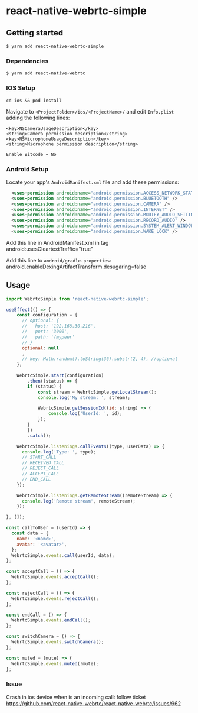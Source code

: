 # react-native-webrtc-simple

## Getting started

`$ yarn add react-native-webrtc-simple`

### Dependencies
`$ yarn add react-native-webrtc`

### IOS Setup
  `cd ios && pod install`

  Navigate to `<ProjectFolder>/ios/<ProjectName>/` and edit `Info.plist` adding the following lines:

  ```
  <key>NSCameraUsageDescription</key>
  <string>Camera permission description</string>
  <key>NSMicrophoneUsageDescription</key>
  <string>Microphone permission description</string>
  ```

  `Enable Bitcode = No`

### Android Setup
  Locate your app's `AndroidManifest.xml` file and add these permissions:

  ```xml
    <uses-permission android:name="android.permission.ACCESS_NETWORK_STATE" />
    <uses-permission android:name="android.permission.BLUETOOTH" />
    <uses-permission android:name="android.permission.CAMERA" />
    <uses-permission android:name="android.permission.INTERNET" />
    <uses-permission android:name="android.permission.MODIFY_AUDIO_SETTINGS" />
    <uses-permission android:name="android.permission.RECORD_AUDIO" />
    <uses-permission android:name="android.permission.SYSTEM_ALERT_WINDOW" />
    <uses-permission android:name="android.permission.WAKE_LOCK" />
  ```

  Add this line in AndroidManifest.xml in <application> tag
  android:usesCleartextTraffic="true"

  Add this line to `android/gradle.properties`:
  android.enableDexingArtifactTransform.desugaring=false


## Usage
```javascript
import WebrtcSimple from 'react-native-webrtc-simple';

useEffect(() => {
    const configuration = {
      // optional: {
      //   host: '192.168.30.216',
      //   port: '3000',
      //   path: '/mypeer'
      // }
      optional: null
      ,
      // key: Math.random().toString(36).substr(2, 4), //optional
    };
    
    WebrtcSimple.start(configuration)
        .then((status) => {
        if (status) {
            const stream = WebrtcSimple.getLocalStream();
            console.log('My stream: ', stream);

            WebrtcSimple.getSessionId((id: string) => {
                console.log('UserId: ', id);
            });
        }
        })
        .catch();

    WebrtcSimple.listenings.callEvents((type, userData) => {   
      console.log('Type: ', type);
      // START_CALL
      // RECEIVED_CALL
      // REJECT_CALL
      // ACCEPT_CALL
      // END_CALL   
    });

    WebrtcSimple.listenings.getRemoteStream((remoteStream) => {
      console.log('Remote stream', remoteStream);
    });

}, []);

const callToUser = (userId) => {
  const data = {
    name: '<name>',
    avatar: '<avatar>',
  };
  WebrtcSimple.events.call(userId, data);
};

const acceptCall = () => {
  WebrtcSimple.events.acceptCall();
};

const rejectCall = () => {
  WebrtcSimple.events.rejectCall();
};

const endCall = () => {
  WebrtcSimple.events.endCall();
};

const switchCamera = () => {
  WebrtcSimple.events.switchCamera();
};

const muted = (mute) => {
  WebrtcSimple.events.muted(!mute);
};

```

### Issue

  Crash in ios device when is an incoming call:
  follow ticket https://github.com/react-native-webrtc/react-native-webrtc/issues/962
